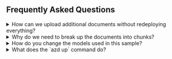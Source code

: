 ## Frequently Asked Questions

<details>
<summary>How can we upload additional documents without redeploying everything?</summary>

To upload more documents, use one of these commands depending on your environment.

### For local development

Make sure your API is started by running `npm run start:api` from the root of the project. Then you can use the following command to upload a new PDF document:

```bash
curl -F "file=@<your-document.pdf>" http://localhost:7071/documents
```

### For the deployed version

First you need to find the URL of the deployed function. You can either look at the `.env` file at the root of the project and search for the `API_URI` variable, or run this command to get the URL:

```bash
azd env get-values | grep API_URI
```

Then you can use the following command to upload a new PDF document:

```bash
curl -F "file=@<your-document.pdf>" <your_api_url>/documents
```

</details>

<details>
<summary>Why do we need to break up the documents into chunks?</summary>

Chunking allows us to limit the amount of information we send to the LLM due to token limits. By breaking up the content, it allows us to easily find potential chunks of text that we can inject and improve the relevance of the results. The method of chunking we use leverages a sliding window of text such that sentences that end one chunk will start the next. This allows us to reduce the chance of losing the context of the text.

</details>

<details>
<summary>How do you change the models used in this sample?</summary>

You can use the environment variables to change the chat and embeddings models used in this sample when deployed.
Run these commands:

```bash
azd env set AZURE_OPENAI_CHATGPT_MODEL gpt-4
azd env set AZURE_OPENAI_API_MODEL_VERSION  0125-preview
azd env set AZURE_OPENAI_API_EMBEDDINGS_MODEL text-embedding-3-large
azd env set AZURE_OPENAI_API_EMBEDDINGS_MODEL_VERSION 1
```

You may also need to adjust the capacity in `infra/main.bicep` file, depending on how much TPM your account is allowed.

<!--
TODO: change local models version with Ollama
-->

</details>

<details>
<summary>What does the `azd up` command do?</summary>

The `azd up` command comes from the [Azure Developer CLI](https://learn.microsoft.com/azure/developer/azure-developer-cli/overview), and takes care of both provisioning the Azure resources and deploying code to the selected Azure hosts.

The `azd up` command uses the `azure.yaml` file combined with the infrastructure-as-code `.bicep` files in the `infra/` folder. The `azure.yaml` file for this project declares several "hooks" for the prepackage step and postprovision steps. The `up` command first runs the `prepackage` hook which installs Node dependencies and builds the TypeScript files. It then packages all the code (both frontend and backend services) into a zip file which it will deploy later.

Next, it provisions the resources based on `main.bicep` and `main.parameters.json`. At that point, since there is no default value for the OpenAI resource location, it asks you to pick a location from a short list of available regions. Then it will send requests to Azure to provision all the required resources. With everything provisioned, it runs the `postprovision` hook to process the local data and add it to an Azure AI Search index.

Finally, it looks at `azure.yaml` to determine the Azure host (Functions and Static Web Apps, in this case) and uploads the zip to Azure. The `azd up` command is now complete, but it may take some time for the app to be fully available and working after the initial deploy.

Related commands are `azd provision` for just provisioning (if infra files change) and `azd deploy` for just deploying updated app code.

</details>
